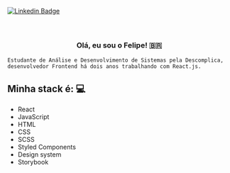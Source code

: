 [![Linkedin Badge](https://img.shields.io/badge/-Linkedin-blue?style=for-the-badge&logo=Linkedin&logoColor=white&link=https://github.com/arthurspk)](https://www.linkedin.com/in/femosilva/)

<h3 align="center">  <br>

Olá, eu sou o Felipe! 🇧🇷
<br>

</h3>

```
Estudante de Análise e Desenvolvimento de Sistemas pela Descomplica, 
desenvolvedor Frontend há dois anos trabalhando com React.js. 
```
## Minha stack é: 💻

  - React
  - JavaScript
  - HTML
  - CSS
  - SCSS
  - Styled Components
  - Design system
  - Storybook

